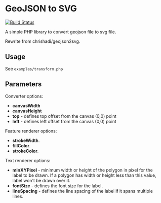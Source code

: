 GeoJSON to SVG
==============

[![Build Status](https://travis-ci.org/jmleroux/geojson2svg.svg?branch=master)](https://travis-ci.org/jmleroux/geojson2svg)

A simple PHP library to convert geojson file to svg file.

Rewrite from chrishadi/geojson2svg.

Usage
-----
See `examples/transform.php` 

Parameters
----------
Converter options:
* **canvasWidth**
* **canvasHeight**
* **top** - defines top offset from the canvas (0,0) point
* **left** - defines left offset from the canvas (0,0) point

Feature renderer options:
* **strokeWidth**.
* **fillColor**.
* **strokeColor**.

Text renderer options:
* **minXYPixel** - minimum width or height of the polygon in pixel for the label to be drawn. 
If a polygon has width or height less than this value, label won't be drawn over it.
* **fontSize** - defines the font size for the label.
* **lineSpacing** - defines the line spacing of the label if it spans multiple lines.
